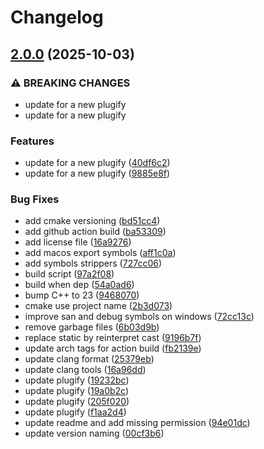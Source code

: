 # Changelog

## [2.0.0](https://github.com/untrustedmodders/plugify-plugin-cpp-template/compare/v1.0.0...v2.0.0) (2025-10-03)


### ⚠ BREAKING CHANGES

* update for a new plugify
* update for a new plugify

### Features

* update for a new plugify ([40df6c2](https://github.com/untrustedmodders/plugify-plugin-cpp-template/commit/40df6c2c518c2c025ccb8ea5ef21cddbfd9ca7ed))
* update for a new plugify ([9885e8f](https://github.com/untrustedmodders/plugify-plugin-cpp-template/commit/9885e8fc398ede9141326606cca4f961f6b93b1a))


### Bug Fixes

* add cmake versioning ([bd51cc4](https://github.com/untrustedmodders/plugify-plugin-cpp-template/commit/bd51cc492370b3d2bdc377a96e133b6631fa87f5))
* add github action build ([ba53309](https://github.com/untrustedmodders/plugify-plugin-cpp-template/commit/ba53309d7516428a5cdff23637ff4321dec8408e))
* add license file ([16a9276](https://github.com/untrustedmodders/plugify-plugin-cpp-template/commit/16a9276238aacdea9ae58e11b27b60e120b61fc1))
* add macos export symbols ([aff1c0a](https://github.com/untrustedmodders/plugify-plugin-cpp-template/commit/aff1c0a0a1ffdbe88365ef84fc1273872f2dffd9))
* add symbols strippers ([727cc06](https://github.com/untrustedmodders/plugify-plugin-cpp-template/commit/727cc06011f7ff92f8b9ffdfc3c711a6d2b0b1c1))
* build script ([97a2f08](https://github.com/untrustedmodders/plugify-plugin-cpp-template/commit/97a2f0818902c0e1c24f19e39ff281a7d0e93025))
* build when dep ([54a0ad6](https://github.com/untrustedmodders/plugify-plugin-cpp-template/commit/54a0ad60b37fabb3a1aab901e3bd03b172c9f10f))
* bump C++ to 23 ([9468070](https://github.com/untrustedmodders/plugify-plugin-cpp-template/commit/94680709318974afb1d5ac3b0701c2ed9d5628ae))
* cmake use project name ([2b3d073](https://github.com/untrustedmodders/plugify-plugin-cpp-template/commit/2b3d073872a5b9ad6cdd089f988accead4eb3d9e))
* improve san and debug symbols on windows ([72cc13c](https://github.com/untrustedmodders/plugify-plugin-cpp-template/commit/72cc13c0b33949668a0010c6eb7a88173a516e4f))
* remove garbage files ([6b03d9b](https://github.com/untrustedmodders/plugify-plugin-cpp-template/commit/6b03d9b5fe8b35b3a05910db82fe0f0cfab8b210))
* replace static by reinterpret cast ([9196b7f](https://github.com/untrustedmodders/plugify-plugin-cpp-template/commit/9196b7f1bd93074a4472664cb136e6fab95ee846))
* update arch tags for action build ([fb2139e](https://github.com/untrustedmodders/plugify-plugin-cpp-template/commit/fb2139e3f3e083c32e187d7fbcea01bec0a95084))
* update clang format ([25379eb](https://github.com/untrustedmodders/plugify-plugin-cpp-template/commit/25379eb85f64aba974c1c9ffaf656db3dda51174))
* update clang tools ([16a96dd](https://github.com/untrustedmodders/plugify-plugin-cpp-template/commit/16a96dde33136c573ceca4abbfd8a69bdfb67622))
* update plugify ([19232bc](https://github.com/untrustedmodders/plugify-plugin-cpp-template/commit/19232bcc9f66d9a15876d3a470c6f085a97adfc1))
* update plugify ([19a0b2c](https://github.com/untrustedmodders/plugify-plugin-cpp-template/commit/19a0b2c925e494bc00d397ca28413e1e705f9a26))
* update plugify ([205f020](https://github.com/untrustedmodders/plugify-plugin-cpp-template/commit/205f0206c6cf26d9c41c495ef85b1478681d413e))
* update plugify ([f1aa2d4](https://github.com/untrustedmodders/plugify-plugin-cpp-template/commit/f1aa2d484f1a2730ccfaa35ac3e45c0c70c6624f))
* update readme and add missing permission ([94e01dc](https://github.com/untrustedmodders/plugify-plugin-cpp-template/commit/94e01dc075b06b22150f7b69efbc2e1fc61dc5b1))
* update version naming ([00cf3b6](https://github.com/untrustedmodders/plugify-plugin-cpp-template/commit/00cf3b67386c8323ba1d4f017d97dd6a25423638))
